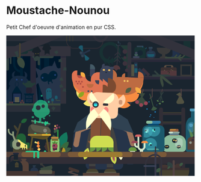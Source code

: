 # Moustache-Nounou
Petit Chef d'oeuvre d'animation en pur CSS.

[![img contact](https://github.com/franckdun/Moustache-Nounou/blob/main/img/readme.PNG)](https://franckdun.github.io/Moustache-Nounou/)
